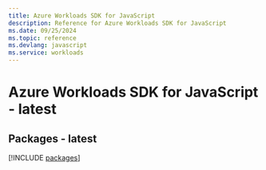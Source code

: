 ```yaml
---
title: Azure Workloads SDK for JavaScript
description: Reference for Azure Workloads SDK for JavaScript
ms.date: 09/25/2024
ms.topic: reference
ms.devlang: javascript
ms.service: workloads
---
```

# Azure Workloads SDK for JavaScript - latest
## Packages - latest
[!INCLUDE [packages](workloads-index.md)]